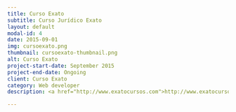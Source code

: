 ```yaml
---
title: Curso Exato
subtitle: Curso Jurídico Exato
layout: default
modal-id: 4
date: 2015-09-01
img: cursoexato.png
thumbnail: cursoexato-thumbnail.png
alt: Curso Exato
project-start-date: September 2015
project-end-date: Ongoing
client: Curso Exato
category: Web developer
description: <a href="http://www.exatocursos.com">http://www.exatocursos.com</a><br />I assumed this project nearly at the end, mostly to provide assistance during the payment homologation process and to fix some bugs. I also provide maintenance for the site. It's a preparation course for law public tender exams.

---
```

